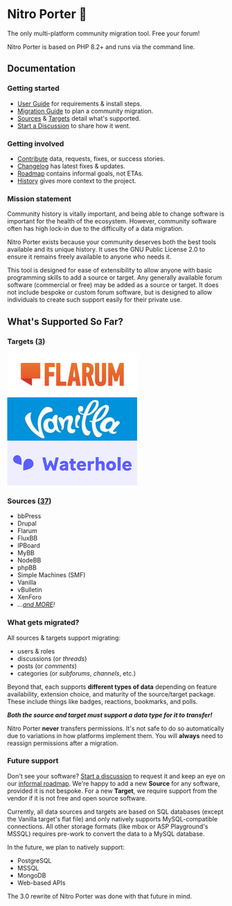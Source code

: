 Nitro Porter 🚀
==============

The only multi-platform community migration tool. Free your forum!

Nitro Porter is based on PHP 8.2+ and runs via the command line.

## Documentation

### Getting started

* [User Guide](https://nitroporter.org/guide) for requirements & install steps.
* [Migration Guide](https://nitroporter.org/migrations) to plan a community migration.
* [Sources](https://nitroporter.org/sources) & [Targets](https://nitroporter.org/targets) detail what's supported.
* [Start a Discussion](https://github.com/linc/nitro-porter/discussions) to share how it went.

### Getting involved

* [Contribute](docs/contribute.md) data, requests, fixes, or success stories.
* [Changelog](CHANGELOG.md) has latest fixes & updates.
* [Roadmap](https://github.com/users/linc/projects/2) contains informal goals, not ETAs.
* [History](docs/history.md) gives more context to the project.

### Mission statement

Community history is vitally important, and being able to change software is important for the health of the ecosystem.
However, community software often has high lock-in due to the difficulty of a data migration.

Nitro Porter exists because your community deserves both the best tools available and its unique history.
It uses the GNU Public License 2.0 to ensure it remains freely available to anyone who needs it.

This tool is designed for ease of extensibility to allow anyone with basic programming skills to add a source or target.
Any generally available forum software (commercial or free) may be added as a source or target.
It does not include bespoke or custom forum software, but is designed to allow individuals to create such support easily for their private use.

## What's Supported So Far?

### Targets ([3](https://nitroporter.org/targets))

![Flarum](assets/logos/flarum-300x100.png)
![Vanilla](assets/logos/vanilla-300x100.png)
![Waterhole](assets/logos/waterhole-300x100.png)

### Sources ([37](https://nitroporter.org/sources))
* bbPress
* Drupal
* Flarum
* FluxBB
* IPBoard
* MyBB
* NodeBB
* phpBB
* Simple Machines (SMF)
* Vanilla
* vBulletin
* XenForo
* _...[and MORE](https://nitroporter.org/sources)!_

### What gets migrated?

All sources & targets support migrating:
* users & roles
* discussions (or _threads_)
* posts (or _comments_)
* categories (or _subforums_, _channels_, etc.)

Beyond that, each supports **different types of data** depending on feature availability, extension choice, and maturity of the source/target package.
These include things like badges, reactions, bookmarks, and polls.

**_Both the source and target must support a data type for it to transfer!_**

Nitro Porter **never** transfers permissions. It's not safe to do so automatically due to variations in how platforms implement them.
You will **always** need to reassign permissions after a migration.

### Future support

Don't see your software? [Start a discussion](https://github.com/linc/nitro-porter/discussions/new) to request it and keep an eye on our [informal roadmap](https://github.com/users/linc/projects/2).
We're happy to add a new **Source** for any software, provided it is not bespoke.
For a new **Target**, we require support from the vendor if it is not free and open source software.

Currently, all data sources and targets are based on SQL databases (except the Vanilla target's flat file)
and only natively supports MySQL-compatible connections. All other storage formats (like mbox or ASP Playground's MSSQL) 
requires pre-work to convert the data to a MySQL database.

In the future, we plan to natively support:
* PostgreSQL
* MSSQL
* MongoDB
* Web-based APIs

The 3.0 rewrite of Nitro Porter was done with that future in mind.
